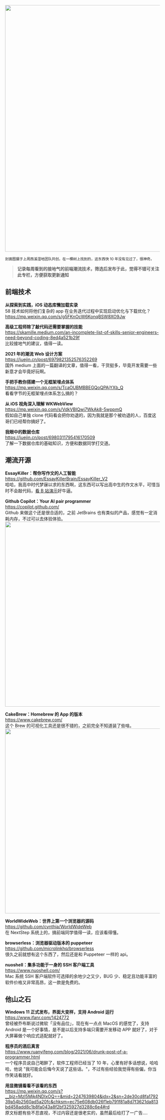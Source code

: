 <img src=https://qpluspicture.oss-cn-beijing.aliyuncs.com/2021-07-06/kJ1LU0.jpg width=800/>  

<small>封面图摄于上周西溪湿地团队共创，在一棵树上找到的，这东西快 10 年没有见过了，很神奇。</small>  

> **记录每周看到的接地气的前端潮流技术，筛选后发布于此，觉得不错可关注此专栏，方便获取更新通知**  

## 前端技术

**从探索到实践，iOS 动态库懒加载实录**  
58 技术如何将他们复杂的 app 在业务迭代过程中实现启动优化与下载优化？
<https://mp.weixin.qq.com/s/g5FKnOcW6KonqBSW8XO9Jw>  

**高级工程师除了敲代码还需要掌握的技能**  
<https://skamille.medium.com/an-incomplete-list-of-skills-senior-engineers-need-beyond-coding-8ed4a521b29f>  
比较接地气的建议，值得一读。

**2021 年的潮流 Web 设计方案**  
<https://juejin.cn/post/6979821352576352269>  
国外 medium 上面的一篇翻译的文章，值得一看，干货挺多，毕竟开发需要一些新意才会毕竟好玩啊。

**手把手教你搭建一个无框架埋点体系**  
<https://mp.weixin.qq.com/s/TcaOUBMBBEGQoQPAjYXb_Q>  
看看字节的无框架埋点体系怎么搞的？

**从 iOS 视角深入理解 WKWebView**  
<https://mp.weixin.qq.com/s/VdkVBIQwj7WkAk8-5wppmQ>  
假如自己单独 clone 代码看会把你劝退的，因为我就是那个被劝退的人，百度这哥们已经帮你搞好了。

**我眼中的数据仓库**  
<https://juejin.cn/post/6980311795416170509>  
了解一下数据仓库的基础知识，方便和数据同学打交道。

## 潮流开源

**EssayKiller：帮你写作文的人工智能**  
<https://github.com/EssayKillerBrain/EssayKiller_V2>  
哈哈，我高中时代梦寐以求的东西啊，这东西可以写出高中生的作文水平，可惜当时不会敲代码，[看 B 站演示](https://www.bilibili.com/video/BV1pr4y1w7uM/)好牛逼。

**Github Copilot：Your AI pair programmer**  
<https://copilot.github.com/>  
Github 来做这个还是很合适的，之前 JetBrains 也有类似的产品，感觉有一定消耗内存，不过可以去体验体验。  
<img src=https://qpluspicture.oss-cn-beijing.aliyuncs.com/2021-07-05/hSi2fb.gif width=600/>  

**CakeBrew：Homebrew 的 App 的版本**  
<https://www.cakebrew.com/>  
这个 Brew 的可视化工具还是很不错的，之前完全不知道装了些啥。  
<img src=https://qpluspicture.oss-cn-beijing.aliyuncs.com/2021-07-05/OxgOto.png width=600/>  

**WorldWideWeb：世界上第一个浏览器的源码**  
<https://github.com/cynthia/WorldWideWeb>  
在 NextStep 系统上的，搞前端同学值得一读，应该看得懂。

**browserless：浏览器驱动版本的 puppeteer**  
<https://github.com/microlinkhq/browserless>  
很久之前就想有这个东西了，然后还是和 Puppeteer 一样的 api。

**nuoshell：集多功能于一身的 SSH 客户端工具**  
<https://www.nuoshell.com/>  
Mac 系统 SSH 客户端软件可选择的余地少之又少，BUG 少、稳定且功能丰富的软件价格又非常高昂，这一款是免费的。

## 他山之石

**Windows 11 正式发布，界面大变样，支持 Android 运行**  
<https://www.ifanr.com/1424772>  
曾经被乔布斯说过微软「没有品位」，现在有一点点 MacOS 的感觉了，支持 Android 是一个好事情，是不是以后支持多端只需要开发移动 APP 就好了，对于大屏幕做个响应式适配就好了。

**程序员的酒后真言**  
<https://www.ruanyifeng.com/blog/2021/06/drunk-post-of-a-programmer.html>  
一个程序员说自己喝醉了，软件工程师已经当了 10 年，心里有好多话想说，哈哈哈，他说 "我可能会后悔今天说了这些话。"，不过有些经验我觉得有些偏，你当作笑话看就好。

**用显微镜看看不该看的东西**  
<https://mp.weixin.qq.com/s?__biz=MzI5Mjk4NDIxOQ==&mid=2247639804&idx=2&sn=2de30cd8fa179239a54b2560ad5a20fc&chksm=ec75e608db026f1eb791f81a8d7f3621da813bd458add8c1b8fa043a8f2bf325927d3288c6e4#rd>  
原文标题有些不忍直视，不过内容还是很老实的，虽然最后给打了一广告....
